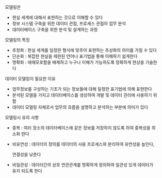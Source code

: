 모델링은

- 현실 세계에 대해서 표현하는 것으로 이해할 수 있다
- 정보 시스템 구축을 위한 데이터 관점, 프로세스 관점의 업무 분석
- 데이터베이스 구축을 위한 분석 및 설계하는 과정

  

모델링의 특징

- 추창화 : 현실 세계를 일정한 형식에 맞추어 표현하는 추상화의 의미를 가질 수 있다
- 단순화 : 복잡한 현실을 제한된 언어나 표기법을 통해 이해하기 쉽게한다
- 명확화 : 애매모호함을 배제하고 누구나 이해가 가능하도록 정확하게 현상을 기술한다

  

데이터 모델링이 필요한 이유

- 업무정보를 구성하는 기초가 되는 정보들에 대해 일정한 표기법에 의해 표현한다
- 분석된 모델을 가지고 데이터베이스를 생성하여 개발 및 데이터 관리에 사용하기 위함
- 데이터 모델링 자체로서 업무의 흐름을 설명하고 분석하는 부분에 의미가 있다

  

모델링시 유의 사항

- 중복 : 여러 장소의 데이터베이스에 같은 정보를 저장하지 않도록 하여 중복성을 최소화 한다
- 비유연성 : 데이터의 정의를 데이터의 사용 프로세스와 분리하여 유연성을 높인다,
    
    연결성을 낮춘다
    
- 비일관성 : 데이터간의 상호 연관관계를 명확하게 정의하여 일관성 있게 데이터가 유지 되도록 한다
